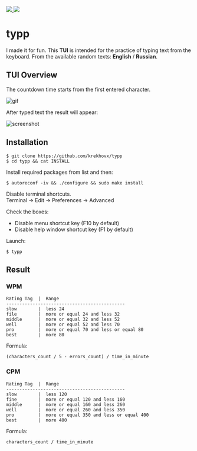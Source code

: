 <div>
<a href="https://github.com/krekhovx/typp/blob/master/CONTRIBUTING.md">
    <img src="https://img.shields.io/badge/Welcome-gray?label=Contributions&labelColor=blue">
</a>
<a href="https://github.com/krekhovx/typp/blob/master/ChangeLog">
    <img src="https://img.shields.io/badge/v1.0.0-green?label=version&labelColor=red">
</a>
</div>

# typp
I made it for fun. This <strong>TUI</strong> is intended for the practice of typing text from the keyboard.
From the available random texts: <strong>English</strong> / <strong>Russian</strong>.

## TUI Overview
The countdown time starts from the first entered character.

![gif](./images/overview.gif)

After typed text the result will appear:

![screenshot](./images/result.png)

## Installation
```
$ git clone https://github.com/krekhovx/typp
$ cd typp && cat INSTALL
```
Install required packages from list and then:
```
$ autoreconf -iv && ./configure && sudo make install
```
Disable terminal shortcuts.<br/>
Terminal -> Edit -> Preferences -> Advanced<br/>

Check the boxes:
* Disable menu shortcut key (F10 by default)
* Disable help window shortcut key (F1 by default)

Launch:
```
$ typp
```

## Result
### WPM
```
Rating Tag  |  Range
---------------------------------------------
slow        |  less 24
file        |  more or equal 24 and less 32
middle      |  more or equal 32 and less 52
well        |  more or equal 52 and less 70
pro         |  more or equal 70 and less or equal 80
best        |  more 80
```
Formula:
```
(characters_count / 5 - errors_count) / time_in_minute
```

### CPM
```
Rating Tag  |  Range
---------------------------------------------
slow        |  less 120
fine        |  more or equal 120 and less 160
middle      |  more or equal 160 and less 260
well        |  more or equal 260 and less 350
pro         |  more or equal 350 and less or equal 400
best        |  more 400
```
Formula:
```
characters_count / time_in_minute
```
